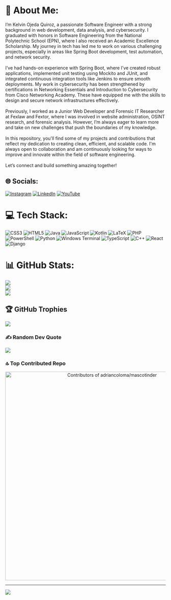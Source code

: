 # 💫 About Me:
I’m Kelvin Ojeda Quiroz, a passionate Software Engineer with a strong background in web development, data analysis, and cybersecurity. I graduated with honors in Software Engineering from the National Polytechnic School (EPN), where I also received an Academic Excellence Scholarship. My journey in tech has led me to work on various challenging projects, especially in areas like Spring Boot development, test automation, and network security.<br><br>I’ve had hands-on experience with Spring Boot, where I've created robust applications, implemented unit testing using Mockito and JUnit, and integrated continuous integration tools like Jenkins to ensure smooth deployments. My work in cybersecurity has been strengthened by certifications in Networking Essentials and Introduction to Cybersecurity from Cisco Networking Academy. These have equipped me with the skills to design and secure network infrastructures effectively.<br><br>Previously, I worked as a Junior Web Developer and Forensic IT Researcher at Fexlaw and Fextor, where I was involved in website administration, OSINT research, and forensic analysis. However, I’m always eager to learn more and take on new challenges that push the boundaries of my knowledge.<br><br>In this repository, you'll find some of my projects and contributions that reflect my dedication to creating clean, efficient, and scalable code. I'm always open to collaboration and am continuously looking for ways to improve and innovate within the field of software engineering.<br><br>Let’s connect and build something amazing together!


## 🌐 Socials:
[![Instagram](https://img.shields.io/badge/Instagram-%23E4405F.svg?logo=Instagram&logoColor=white)](https://www.instagram.com/kelvindev071/) [![LinkedIn](https://img.shields.io/badge/LinkedIn-%230077B5.svg?logo=linkedin&logoColor=white)](https://www.linkedin.com/in/kelvin-ojeda-33a144202/) [![YouTube](https://img.shields.io/badge/YouTube-%23FF0000.svg?logo=YouTube&logoColor=white)](https://www.youtube.com/@kelvinojeda8222) 

# 💻 Tech Stack:
![CSS3](https://img.shields.io/badge/css3-%231572B6.svg?style=for-the-badge&logo=css3&logoColor=white) ![HTML5](https://img.shields.io/badge/html5-%23E34F26.svg?style=for-the-badge&logo=html5&logoColor=white) ![Java](https://img.shields.io/badge/java-%23ED8B00.svg?style=for-the-badge&logo=openjdk&logoColor=white) ![JavaScript](https://img.shields.io/badge/javascript-%23323330.svg?style=for-the-badge&logo=javascript&logoColor=%23F7DF1E) ![Kotlin](https://img.shields.io/badge/kotlin-%237F52FF.svg?style=for-the-badge&logo=kotlin&logoColor=white) ![LaTeX](https://img.shields.io/badge/latex-%23008080.svg?style=for-the-badge&logo=latex&logoColor=white) ![PHP](https://img.shields.io/badge/php-%23777BB4.svg?style=for-the-badge&logo=php&logoColor=white) ![PowerShell](https://img.shields.io/badge/PowerShell-%235391FE.svg?style=for-the-badge&logo=powershell&logoColor=white) ![Python](https://img.shields.io/badge/python-3670A0?style=for-the-badge&logo=python&logoColor=ffdd54) ![Windows Terminal](https://img.shields.io/badge/Windows%20Terminal-%234D4D4D.svg?style=for-the-badge&logo=windows-terminal&logoColor=white) ![TypeScript](https://img.shields.io/badge/typescript-%23007ACC.svg?style=for-the-badge&logo=typescript&logoColor=white) ![C++](https://img.shields.io/badge/c++-%2300599C.svg?style=for-the-badge&logo=c%2B%2B&logoColor=white) ![React](https://img.shields.io/badge/react-%2320232a.svg?style=for-the-badge&logo=react&logoColor=%2361DAFB) ![Django](https://img.shields.io/badge/django-%23092E20.svg?style=for-the-badge&logo=django&logoColor=white)
# 📊 GitHub Stats:
![](https://github-readme-stats.vercel.app/api?username=kelvinojedaepn&theme=dark&hide_border=false&include_all_commits=false&count_private=false)<br/>
![](https://github-readme-streak-stats.herokuapp.com/?user=kelvinojedaepn&theme=dark&hide_border=false)<br/>
![](https://github-readme-stats.vercel.app/api/top-langs/?username=kelvinojedaepn&theme=dark&hide_border=false&include_all_commits=false&count_private=false&layout=compact)

## 🏆 GitHub Trophies
![](https://github-profile-trophy.vercel.app/?username=kelvinojedaepn&theme=radical&no-frame=false&no-bg=true&margin-w=4)

### ✍️ Random Dev Quote
![](https://quotes-github-readme.vercel.app/api?type=horizontal&theme=radical)

### 🔝 Top Contributed Repo
<!-- ![](https://github-contributor-stats.vercel.app/api?username=kelvinojedaepn&limit=5&theme=dark&combine_all_yearly_contributions=true) -->
<a href="https://next.ossinsight.io/widgets/official/compose-contributors?limit=5&repo_id=526704744" target="_blank" style="display: block" align="center">
  <picture>
    <source media="(prefers-color-scheme: dark)" srcset="https://next.ossinsight.io/widgets/official/compose-contributors/thumbnail.png?limit=5&repo_id=526704744&image_size=auto&color_scheme=dark" width="655" height="auto">
    <img alt="Contributors of adriancoloma/mascotinder" src="https://next.ossinsight.io/widgets/official/compose-contributors/thumbnail.png?limit=5&repo_id=526704744&image_size=auto&color_scheme=light" width="655" height="auto">
  </picture>
</a>

---
[![](https://visitcount.itsvg.in/api?id=kelvinojedaepn&icon=0&color=0)](https://visitcount.itsvg.in)


